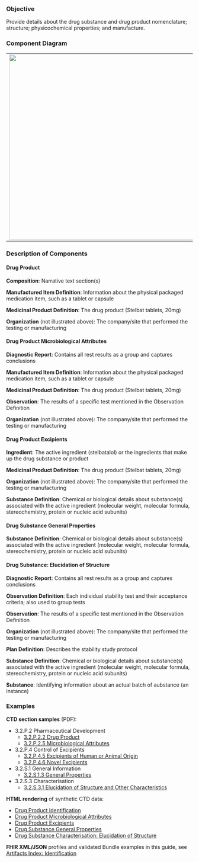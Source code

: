### Objective
Provide details about the drug substance and drug product nomenclature; structure; physicochemical properties; and manufacture.

### Component Diagram
<table>
<tr><td><img src="identification_FHIR_resources.png" width="500"/></td></tr>
</table>
 
### Description of Components
#### Drug Product
**Composition**: Narrative text section(s)

**Manufactured Item Definition**: Information about the physical packaged medication item, such as a tablet or capsule

**Medicinal Product Definition**: The drug product (Stelbat tablets, 20mg)

**Organization** (not illustrated above): The company/site that performed the testing or manufacturing

#### Drug Product Microbiological Attributes
**Diagnostic Report**: Contains all rest results as a group and captures conclusions

**Manufactured Item Definition**: Information about the physical packaged medication item, such as a tablet or capsule

**Medicinal Product Definition**: The drug product (Stelbat tablets, 20mg)

**Observation**: The results of a specific test mentioned in the Observation Definition

**Organization** (not illustrated above): The company/site that performed the testing or manufacturing

#### Drug Product Excipients
**Ingredient**: The active ingredient (stelbatalol) or the ingredients that make up the drug substance or product

**Medicinal Product Definition**: The drug product (Stelbat tablets, 20mg)

**Organization** (not illustrated above): The company/site that performed the testing or manufacturing

**Substance Definition**: Chemical or biological details about substance(s) associated with the active ingredient (molecular weight, molecular formula, stereochemistry, protein or nucleic acid subunits) 

#### Drug Substance General Properties
**Substance Definition**: Chemical or biological details about substance(s) associated with the active ingredient (molecular weight, molecular formula, stereochemistry, protein or nucleic acid subunits) 

#### Drug Substance: Elucidation of Structure
**Diagnostic Report**: Contains all rest results as a group and captures conclusions

**Observation Definition**: Each individual stability test and their acceptance criteria; also used to group tests

**Observation**: The results of a specific test mentioned in the Observation Definition

**Organization** (not illustrated above): The company/site that performed the testing or manufacturing

**Plan Definition**: Describes the stability study protocol

**Substance Definition**: Chemical or biological details about substance(s) associated with the active ingredient (molecular weight, molecular formula, stereochemistry, protein or nucleic acid subunits) 

**Substance**: Identifying information about an actual batch of aubstance (an instance)

### Examples
**CTD section samples** (PDF):

- 3.2.P.2 Pharmaceutical Development
  - <a href="https://github.com/HL7/uv-dx-pq/raw/master/input/examples-pdf/3.2.P.2.2_Drug_Product.pdf ">3.2.P.2.2 Drug Product</a>
  - <a href="https://github.com/HL7/uv-dx-pq/raw/master/input/examples-pdf/3.2.P.2.5_Microbiological_Attributes.pdf ">3.2.P.2.5 Microbiological Attributes</a>
- 3.2.P.4 Control of Excipients
  - <a href="https://github.com/HL7/uv-dx-pq/raw/master/input/examples-pdf/3.2.P.4.5_Excipients_of_Human_or_Animal_Origin.pdf ">3.2.P.4.5 Excipients of Human or Animal Origin</a>
  - <a href="https://github.com/HL7/uv-dx-pq/raw/master/input/examples-pdf/3.2.P.4.6_Novel_Excipients.pdf ">3.2.P.4.6 Novel Excipients</a>
- 3.2.S.1 General Information
  - <a href="https://github.com/HL7/uv-dx-pq/raw/master/input/examples-pdf/3.2.S.1.3_General_Properties.pdf ">3.2.S.1.3 General Properties</a>
- 3.2.S.3 Characterisation
  - <a href="https://github.com/HL7/uv-dx-pq/raw/master/input/examples-pdf/3.2.S.3.1_Elucidation_of_Structure_and_Other_Characteristics.pdf ">3.2.S.3.1 Elucidation of Structure and Other Characteristics</a>

**HTML rendering** of synthetic CTD data:
- <a href="identification_rend_p1.html">Drug Product Identification</a>
- <a href="identification_rend_p2.html">Drug Product Microbiological Attributes</a>
- <a href="identification_rend_p3.html">Drug Product Excipients</a>
- <a href="identification_rend_s1.html">Drug Substance General Properties</a>
- <a href="identification_rend_s2.html">Drug Substance Characterisation: Elucidation of Structure</a>

**FHIR XML/JSON** profiles and validated Bundle examples in this guide, see [Artifacts Index: Identification](artifacts.html#identification)